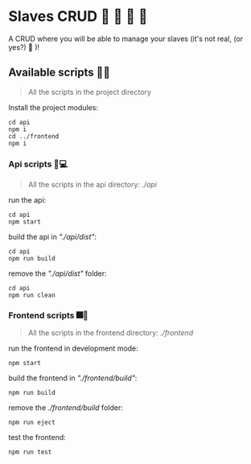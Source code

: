 ﻿# Slaves CRUD 🎉 🎊 🥳 🦄

A CRUD where you will be able to manage your slaves (it's not real, (or yes?) 🧐 )!

## Available scripts 👨‍💻

>  All the scripts in the project directory

Install the project modules:

    cd api
    npm i
    cd ../frontend
    npm i
    
### Api scripts 🔗💻

>  All the scripts in the api directory: *./api*

run the api:

    cd api
    npm start

build the api in *"./api/dist"*:

    cd api
    npm run build

remove the *"./api/dist"* folder:

    cd api
    npm run clean

### Frontend scripts 🎆🎇

>  All the scripts in the frontend directory: *./frontend*

run the frontend in development mode:

    npm start

build the frontend in *"./frontend/build"*:

    npm run build

remove the *./frontend/build* folder:

    npm run eject

test the frontend:

    npm run test